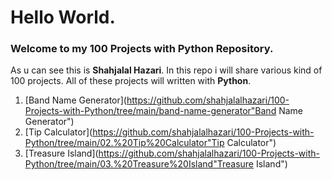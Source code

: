 # Hello World.
### Welcome to my 100 Projects with Python Repository.
As u can see this is **Shahjalal Hazari**. In this repo i will share various kind of 100 projects. All of these projects will written with **Python**.

01. [Band Name Generator](https://github.com/shahjalalhazari/100-Projects-with-Python/tree/main/band-name-generator"Band Name Generator")
02. [Tip Calculator](https://github.com/shahjalalhazari/100-Projects-with-Python/tree/main/02.%20Tip%20Calculator"Tip Calculator")
03. [Treasure Island](https://github.com/shahjalalhazari/100-Projects-with-Python/tree/main/03.%20Treasure%20Island"Treasure Island")
 
